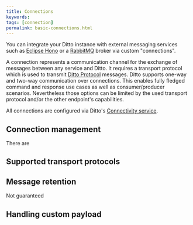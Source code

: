 ```yaml
---
title: Connections
keywords: 
tags: [connection]
permalink: basic-connections.html
---
```



You can integrate your Ditto instance with external messaging services such as 
[Eclipse Hono](https://eclipse.org/hono/) or a [RabbitMQ](https://www.rabbitmq.com/) broker via custom "connections". 

A connection represents a communication channel for the exchange of messages between any service and Ditto. It 
requires a transport protocol which is used to transmit [Ditto Protocol] messages. Ditto supports one-way and two-way
 communication over connections. This enables fully fledged command and response use cases as well as consumer/producer 
 scenarios. Nevertheless those options can be limited by the used transport protocol and/or the other endpoint's 
 capabilities.
 
All connections are configured via Ditto's [Connectivity service](architecture-services-connectivity.html).


## Connection management

There are

## Supported transport protocols

## Message retention

Not guaranteed

## Handling custom payload


[Ditto Protocol]: protocol-overview.html